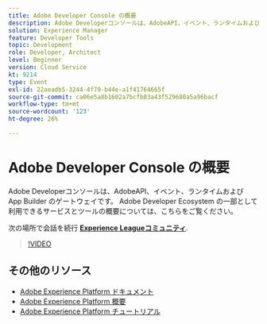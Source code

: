 ```yaml
---
title: Adobe Developer Console の概要
description: Adobe Developerコンソールは、AdobeAPI、イベント、ランタイムおよび App Builder のゲートウェイです。 Adobe Developer Ecosystem の一部として利用できるサービスとツールの概要については、こちらをご覧ください。
solution: Experience Manager
feature: Developer Tools
topic: Development
role: Developer, Architect
level: Beginner
version: Cloud Service
kt: 9214
type: Event
exl-id: 22aeadb5-3244-4f79-b44e-a1f41764665f
source-git-commit: ca06e5a8b1602a7bcfb83a43f529680a5a96bacf
workflow-type: tm+mt
source-wordcount: '123'
ht-degree: 26%

---
```


# Adobe Developer Console の概要

Adobe Developerコンソールは、AdobeAPI、イベント、ランタイムおよび App Builder のゲートウェイです。 Adobe Developer Ecosystem の一部として利用できるサービスとツールの概要については、こちらをご覧ください。

次の場所で会話を続行 **[Experience Leagueコミュニティ](https://adobe.ly/2Y2DDld)**.

>[!VIDEO](https://video.tv.adobe.com/v/337771/?quality=12&learn=on&hidetitle=true)

## その他のリソース

- [Adobe Experience Platform ドキュメント](https://experienceleague.adobe.com/docs/experience-platform.html?lang=ja)
- [Adobe Experience Platform 概要](https://experienceleague.adobe.com/docs/experience-platform/landing/home.html?lang=ja)
- [Adobe Experience Platform チュートリアル](https://experienceleague.adobe.com/docs/platform-learn/tutorials/overview.html?lang=ja)
